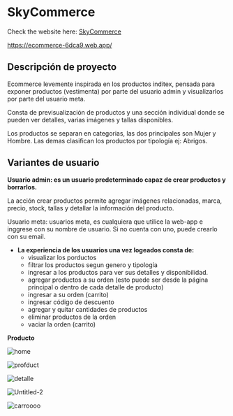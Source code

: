 # SkyCommerce

Check the website here: [SkyCommerce](https://ecommerce-6dca9.web.app/)

https://ecommerce-6dca9.web.app/

## Descripción de proyecto

Ecommerce levemente inspirada en los productos inditex, pensada para exponer productos (vestimenta) por parte del usuario admin y visualizarlos por parte del usuario meta.

Consta de previsualización de productos y una sección individual donde se pueden ver detalles, varias imágenes y tallas disponibles.

Los productos se separan en categorias, las dos principales son Mujer y Hombre. Las demas clasifican los productos por tipología ej: Abrigos.

## Variantes de usuario

**Usuario admin: es un usuario predeterminado capaz de crear productos y borrarlos.**

La acción crear productos permite agregar imágenes relacionadas, marca, precio, stock, tallas y detallar la información del producto.

Usuario meta: usuarios meta, es cualquiera que utilice la web-app e inggrese con su nombre de usuario. Si no cuenta con uno, puede crearlo con su email.

- **La experiencia de los usuarios una vez logeados consta de:**
  - visualizar los porductos
  - filtrar los productos segun genero y tipología
  - ingresar a los productos para ver sus detalles y disponibilidad.
  - agregar productos a su orden (esto puede ser desde la página principal o dentro de cada detalle de producto)
  - ingresar a su orden (carrito)
  - ingresar código de descuento
  - agregar y quitar cantidades de productos
  - eliminar productos de la orden
  - vaciar la orden (carrito)

**Producto**

![home](https://user-images.githubusercontent.com/58776923/101815585-0b545300-3b20-11eb-88b9-ebdf03f22bf1.jpg)

![profduct](https://user-images.githubusercontent.com/58776923/101815918-96cde400-3b20-11eb-9f71-62d3ebadb24f.jpg)

![detalle](https://user-images.githubusercontent.com/58776923/101816306-25dafc00-3b21-11eb-8132-c5700f6a8a2a.jpg)

![Untitled-2](https://user-images.githubusercontent.com/58776923/101816377-3ee3ad00-3b21-11eb-8645-22a22119843f.jpg)

![carroooo](https://user-images.githubusercontent.com/58776923/101816675-9b46cc80-3b21-11eb-9326-8eaed3f10a78.jpg)






